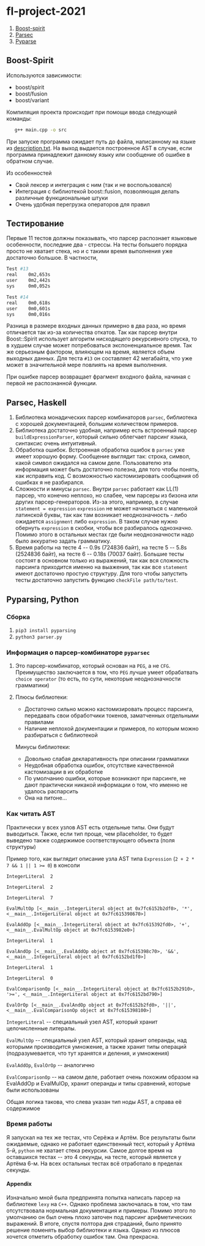 # fl-project-2021 #

1. [Boost-spirit](#Boost-Spirit)
2. [Parsec](#Parsec)
3. [Pyparse](#Pyparse)

## Boost-Spirit

Используются зависимости:

* boost/spirit
* boost/fusion
* boost/variant

Компиляция проекта происходит при помощи ввода следующей команды:

``` bash
   g++ main.cpp -o src 
```

При запуске программа ожидает путь до файла, написанному на языке
из [description.txt](/description.txt). На выход выдается построенное
AST в случае, если программа принадлежит данному языку
или сообщение об ошибке в обратном случае.

Из особенностей

* Свой лексер и интеграция с ним (так и не воспользовался)
* Интеграция с библиотекой boost::fusion, позволяющая делать различные
  функциональные штуки
* Очень удобная перегрузка операторов для правил

## Тестирование ##

Первые 11 тестов должны показывать, что парсер распознает
языковые особенности, последние два - стрессы. На тесты большего
порядка просто не хватает стека, но и с такими время выполнения
уже достаточно большое. В частности,

```bash
Test #13
real    0m2,653s
user    0m2,442s
sys     0m0,052s
```

```bash
Test #14
real    0m0,618s
user    0m0,601s
sys     0m0,016s
```

Разница в размере входных данных примерно в два раза, но время
отличается так из-за количества откатов. Так как парсер
внутри Boost::Spirit использует алгоритм нисходящего рекурсивного
спуска, то в худшем случае может потребоваться экспоненциальное время.
Так же серьезным фактором, влияющем на время, является объем выходных
данных. Для теста `#13`  он составляет 42 мегабайта, что уже может
в значительной мере повлиять на время выполнения.

При ошибке парсер возвращает фрагмент входного файла, начиная
с первой не распознанной функции.

## Parsec, Haskell ##

1. Библиотекa монадических парсер комбинаторов `parsec`, библиотека с хорошей документацией,
   большим количеством примеров.
2. Библиотека достаточно удобная, например есть встроенный парсер `buildExpressionParser`,
   который сильно облегчает парсинг языка, синтаксис очень интуитивный.
3. Обработка ошибок. Встроенная обработка ошибок в `parsec` уже имеет хорошую форму. Сообщение выглядит так:
   строка, символ, какой символ ожидался на самом деле. Пользователю эта информация может быть достаточно полезна, для того чтобы понять, как исправить код. С возможностью кастомизировать сообщения об ошибках я не разбирался.
4. Сложности и минусы `parsec`. Внутри `parsec` работает как LL(1) парсер, что конечно неплохо, но слабее, чем   парсеры из бизона или других парсер-генераторов. Из-за этого, например, в случае `statement = expression`
   `expression` не может начинаться с маленькой латинской буквы, так как там возникает неоднозначность - либо ожидается `assignment` либо `expression`. В таком случае нужно обернуть `expression` в скобки, чтобы все разбиралось однозначно. Помимо этого в остальных местах где были неоднозначности надо было аккуратно задать грамматику.
5. Время работы на тесте 4 -- 0.9s (724836 байт), на тесте 5 -- 5.8s (2524836 байт), на тесте 6 -- 0.18s (70037 байт). Большие тесты состоят в основном только из выражений, так как вся сложность парсинга приходится именно на выажения, так как все `statement` имеют достаточно простую структуру. Для того чтобы запустить тесты достаточно запустить функцию `checkFile path/to/test`.

## Pyparsing, Python

### Сборка
   1. `pip3 install pyparsing`
   2. `python3 parser.py`

### Информация о парсер-комбинаторе `pyparsec`
   1. Это парсер-комбинатор, который основан на `PEG`, а не `CFG`. Преимущество заключается в том, что `PEG` лучше умеет обрабатвать `choice operator` (то есть, по сути, некоторые неоднозначности грамматики)

   2. Плюсы библиотеки:
      - Достаточно сильно можно кастомизировать процесс парсинга, передавать свои обработчики токенов, заматченных отдельными правилами
      - Наличие неплохой документации и примеров, по которым можно разбираться с библиотекой
      
      Минусы библиотеки:
      - Довольно слабая декларативность при описании грамматики
      - Неудобная обработка ошибок, отсутствие качественной кастомизации в их обработке
      - По умолчанию ошибки, которые возникают при парсинге, не дают практически никакой информации о том, что именно не удалось распарсить 
      - Она на питоне...

### Как читать AST 

Практически у всех узлов AST есть отдельные типы. Они будут выводиться. Также, если тип проще, чем pllaceholder, то будет выведено также содержимое соответствующего объекта (поля структуры)

Пример того, как выглядит описание узла AST типа `Expression` (`2 + 2 * 7 && 1 || 1 >= 0`) в конcоли
```
IntegerLiteral  2

IntegerLiteral  2

IntegerLiteral  7

EvalMultOp [<__main__.IntegerLiteral object at 0x7fc6152b2df0>, '*', <__main__.IntegerLiteral object at 0x7fc615398670>]

EvalAddOp [<__main__.IntegerLiteral object at 0x7fc615392fd0>, '+', <__main__.EvalMultOp object at 0x7fc6153982e0>]

IntegerLiteral  1

EvalAndOp [<__main__.EvalAddOp object at 0x7fc615398c70>, '&&', <__main__.IntegerLiteral object at 0x7fc6152bd1f0>]

IntegerLiteral  1

IntegerLiteral  0

EvalComparisonOp [<__main__.IntegerLiteral object at 0x7fc6152b2910>, '>=', <__main__.IntegerLiteral object at 0x7fc6152bd790>]

EvalOrOp [<__main__.EvalAndOp object at 0x7fc6152b2fd0>, '||', <__main__.EvalComparisonOp object at 0x7fc615398100>]
```

`IntegerLiteral` -- специальный узел AST, который хранит целочисленные литералы.

`EvalMultOp` -- специальный узел AST, который хранит операнды, над которыми производится умножение, а также хранит типы операций (подразумевается, что тут хранятся и деления, и умножения)

`EvalAddOp`, `EvalOrOp` -- аналогично

`EvalComparisonOp` -- на самом деле, работает очень похожим образом на EvalAddOp и EvalMulOp, хранит операнды и типы сравнений, которые были использованы

Общая логика такова, что слева указан тип ноды AST, а справа её содержимое

### Время работы

Я запускал на тех же тестах, что Серёжа и Артём. Все результаты были ожидаемые, однако не работает единственный тест, который у Артёма 5-й, `python` не хватает стека рекурсии. Самое долгое время на оставшихся тестах -- это 4 секунды, на тесте, который является у Артёма 6-м. На всех остальных тестах всё отработало в пределах секунды.

#### Appendix

Изначально мной была предпринята попытка написать парсер на библиотеке `lexy` на `C++`.
Однако проблема заключалась в том, что там отсутствовала нормальная документация и примеры. Помимо этого по умолчанию он был очень плохо заточен под парсинг арифметических выражений. В итоге, спустя полтора дня страданий, было принято решение поменять выбор библиотеки и языка. Однако из плюсов хочется отметить обработку ошибок там. Она прекрасна.
